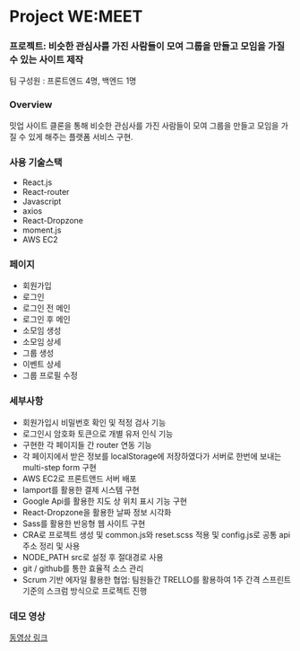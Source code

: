 # Project WE:MEET




### 프로젝트: 비슷한 관심사를 가진 사람들이 모여 그룹을 만들고 모임을 가질 수 있는 사이트 제작 

팀 구성원 : 프론트엔드 4명, 백엔드 1명

### Overview

밋업 사이트 클론을 통해 비슷한 관심사를 가진 사람들이 모여 그룹을 만들고 모임을 가질 수 있게 해주는 플랫폼 서비스 구현.


### 사용 기술스택

- React.js
- React-router
- Javascript
- axios
- React-Dropzone
- moment.js
- AWS EC2

### 페이지

- 회원가입
- 로그인
- 로그인 전 메인
- 로그인 후 메인
- 소모임 생성
- 소모임 상세
- 그룹 생성
- 이벤트 상세
- 그룹 프로필 수정

### 세부사항

- 회원가입시 비밀번호 확인 및 적정 검사 기능
- 로그인시 암호화 토큰으로 개별 유저 인식 기능
- 구현한 각 페이지들 간 router 연동 기능
- 각 페이지에서 받은 정보를 localStorage에 저장하였다가 서버로 한번에 보내는 multi-step form 구현
- AWS EC2로 프론트앤드 서버 배포
- Iamport를 활용한 결제 시스템 구현
- Google Api를 활용한 지도 상 위치 표시 기능 구현
- React-Dropzone을 활용한 날짜 정보 시각화
- Sass를 활용한 반응형 웹 사이트 구현
- CRA로 프로젝트 생성 및 common.js와 reset.scss 적용 및 config.js로 공통 api주소 정리 및 사용
- NODE_PATH src로 설정 후 절대경로 사용
- git / github를 통한 효율적 소스 관리
- Scrum 기반 에자일 활용한 협업: 팀원들간 TRELLO를 활용하여 1주 간격 스프린트 기준의 스크럼 방식으로 프로젝트 진행

### 데모 영상

<a href="https://www.youtube.com/watch?v=vAgdl7VtLXY">동영상 링크</a>
